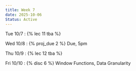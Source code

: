 ```yaml
---
title: Week 7
date: 2025-10-06
Status: Active
---
```


Tue 10/7
: {% lec 11 tba %}
  <!-- : [Course Notes](https://data101.org/notes/5-data_prep/structural.html)  -->

Wed 10/8
: {% proj_due 2 %} Due, 5pm

Thu 10/9
: {% lec 12 tba %}
  <!-- : [Course Notes](https://data101.org/notes/5-data_prep/granularity.html)  -->

Fri 10/10
: {% disc 6 %} Window Functions, Data Granularity
